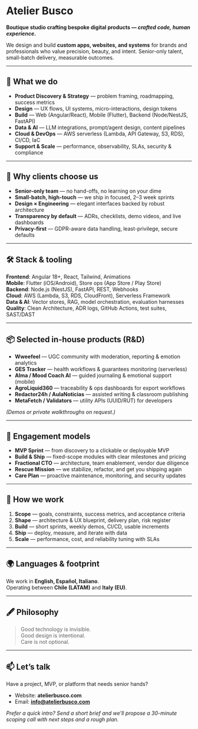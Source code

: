 # Atelier Busco

**Boutique studio crafting bespoke digital products — _crafted code, human experience_.**

We design and build **custom apps, websites, and systems** for brands and professionals who value precision, beauty, and intent. Senior-only talent, small-batch delivery, measurable outcomes.

---

## 🧩 What we do

- **Product Discovery & Strategy** — problem framing, roadmapping, success metrics  
- **Design** — UX flows, UI systems, micro-interactions, design tokens  
- **Build** — Web (Angular/React), Mobile (Flutter), Backend (Node/NestJS, FastAPI)  
- **Data & AI** — LLM integrations, prompt/agent design, content pipelines  
- **Cloud & DevOps** — AWS serverless (Lambda, API Gateway, S3, RDS), CI/CD, IaC  
- **Support & Scale** — performance, observability, SLAs, security & compliance

---

## 🎯 Why clients choose us

- **Senior-only team** — no hand-offs, no learning on your dime  
- **Small-batch, high-touch** — we ship in focused, 2–3 week sprints  
- **Design × Engineering** — elegant interfaces backed by robust architecture  
- **Transparency by default** — ADRs, checklists, demo videos, and live dashboards  
- **Privacy-first** — GDPR-aware data handling, least-privilege, secure defaults

---

## 🛠️ Stack & tooling

**Frontend**: Angular 18+, React, Tailwind, Animations  
**Mobile**: Flutter (iOS/Android), Store ops (App Store / Play Store)  
**Backend**: Node.js (NestJS), FastAPI, REST, Webhooks  
**Cloud**: AWS (Lambda, S3, RDS, CloudFront), Serverless Framework  
**Data & AI**: Vector stores, RAG, model orchestration, evaluation harnesses  
**Quality**: Clean Architecture, ADR logs, GitHub Actions, test suites, SAST/DAST

---

## 📦 Selected in-house products (R&D)

- **Wweefeel** — UGC community with moderation, reporting & emotion analytics  
- **GES Tracker** — health workflows & guarantees monitoring (serverless)  
- **Alma / Mood Coach AI** — guided journaling & emotional support (mobile)  
- **AgroLiquid360** — traceability & ops dashboards for export workflows  
- **Redactor24h / AulaNoticias** — assisted writing & classroom publishing  
- **MetaFetch / Validators** — utility APIs (UUID/RUT) for developers

*(Demos or private walkthroughs on request.)*

---

## 🤝 Engagement models

- **MVP Sprint** — from discovery to a clickable or deployable MVP  
- **Build & Ship** — fixed-scope modules with clear milestones and pricing  
- **Fractional CTO** — architecture, team enablement, vendor due diligence  
- **Rescue Mission** — we stabilize, refactor, and get you shipping again  
- **Care Plan** — proactive maintenance, monitoring, and security updates

---

## 🧭 How we work

1. **Scope** — goals, constraints, success metrics, and acceptance criteria  
2. **Shape** — architecture & UX blueprint, delivery plan, risk register  
3. **Build** — short sprints, weekly demos, CI/CD, usable increments  
4. **Ship** — deploy, measure, and iterate with data  
5. **Scale** — performance, cost, and reliability tuning with SLAs

---

## 🌍 Languages & footprint

We work in **English, Español, Italiano**.  
Operating between **Chile (LATAM)** and **Italy (EU)**.

---

## 🖋️ Philosophy

> Good technology is invisible.  
> Good design is intentional.  
> Care is not optional.

---

## 📫 Let’s talk

Have a project, MVP, or platform that needs senior hands?

- Website: **atelierbusco.com**  
- Email: **info@atelierbusco.com**

*Prefer a quick intro? Send a short brief and we’ll propose a 30-minute scoping call with next steps and a rough plan.*
